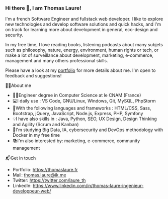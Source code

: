 ### Hi there 👋, I am Thomas Laure!

I'm a french Software Engineer and fullstack web developer. I like to explore new technologies and develop software solutions and quick hacks, and I'm on track for learning more about development in general, eco-design and security.

In my free time, I love reading books, listening podcasts about many subjets such as philosophy, nature, energy, environment, human rights or tech, or make a lot of surveillance about development, marketing, e-commerce, management and many others professional skills.

Please have a look at my [portfolio](https://thomaslaure.fr/) for more details about me. I'm open to feedback and suggestions!

🐱‍💻About me
- 👨‍🎓Engineer degree in Computer Science at le CNAM (France)
- 💻I daily use : VS Code, GNU/Linux, Windows, Git, MySQL, PhpStorm
- 🧰With the following languages and frameworks : HTML/CSS, Sass, Bootstrap, jQuery, JavaScript, Node.js, Express, PHP, Symfony
- 💡I have also skills in : Java, Python, SEO, UX Design, Design Thinking and Agility (Scrum and Kanban)
- 🌱I'm studying Big Data, IA, cybersecurity and DevOps methodology with Docker in my free time
- 📚I'm also interested by: marketing, e-commerce, community management

📬Get in touch
- Portfolio: https://thomaslaure.fr
- Mail: thomas.laure@ik.me
- Twitter: https://twitter.com/laure_th
- LinkedIn: https://www.linkedin.com/in/thomas-laure-ingenieur-developpeur-web/
